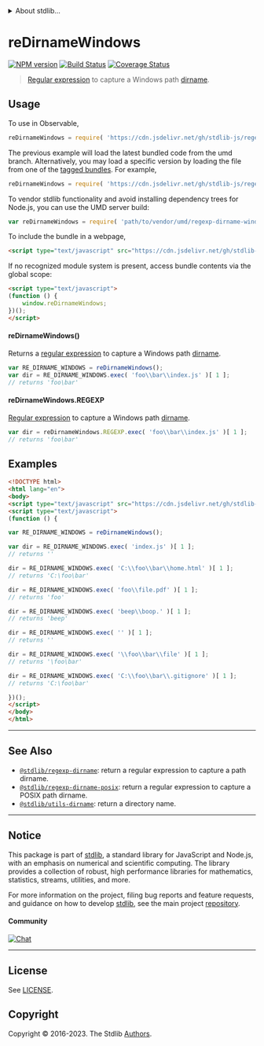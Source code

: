 <!--

@license Apache-2.0

Copyright (c) 2018 The Stdlib Authors.

Licensed under the Apache License, Version 2.0 (the "License");
you may not use this file except in compliance with the License.
You may obtain a copy of the License at

   http://www.apache.org/licenses/LICENSE-2.0

Unless required by applicable law or agreed to in writing, software
distributed under the License is distributed on an "AS IS" BASIS,
WITHOUT WARRANTIES OR CONDITIONS OF ANY KIND, either express or implied.
See the License for the specific language governing permissions and
limitations under the License.

-->


<details>
  <summary>
    About stdlib...
  </summary>
  <p>We believe in a future in which the web is a preferred environment for numerical computation. To help realize this future, we've built stdlib. stdlib is a standard library, with an emphasis on numerical and scientific computation, written in JavaScript (and C) for execution in browsers and in Node.js.</p>
  <p>The library is fully decomposable, being architected in such a way that you can swap out and mix and match APIs and functionality to cater to your exact preferences and use cases.</p>
  <p>When you use stdlib, you can be absolutely certain that you are using the most thorough, rigorous, well-written, studied, documented, tested, measured, and high-quality code out there.</p>
  <p>To join us in bringing numerical computing to the web, get started by checking us out on <a href="https://github.com/stdlib-js/stdlib">GitHub</a>, and please consider <a href="https://opencollective.com/stdlib">financially supporting stdlib</a>. We greatly appreciate your continued support!</p>
</details>

# reDirnameWindows

[![NPM version][npm-image]][npm-url] [![Build Status][test-image]][test-url] [![Coverage Status][coverage-image]][coverage-url] <!-- [![dependencies][dependencies-image]][dependencies-url] -->

> [Regular expression][regexp] to capture a Windows path [dirname][dirname].



<section class="usage">

## Usage

To use in Observable,

```javascript
reDirnameWindows = require( 'https://cdn.jsdelivr.net/gh/stdlib-js/regexp-dirname-windows@umd/browser.js' )
```
The previous example will load the latest bundled code from the umd branch. Alternatively, you may load a specific version by loading the file from one of the [tagged bundles](https://github.com/stdlib-js/regexp-dirname-windows/tags). For example,

```javascript
reDirnameWindows = require( 'https://cdn.jsdelivr.net/gh/stdlib-js/regexp-dirname-windows@v0.1.0-umd/browser.js' )
```

To vendor stdlib functionality and avoid installing dependency trees for Node.js, you can use the UMD server build:

```javascript
var reDirnameWindows = require( 'path/to/vendor/umd/regexp-dirname-windows/index.js' )
```

To include the bundle in a webpage,

```html
<script type="text/javascript" src="https://cdn.jsdelivr.net/gh/stdlib-js/regexp-dirname-windows@umd/browser.js"></script>
```

If no recognized module system is present, access bundle contents via the global scope:

```html
<script type="text/javascript">
(function () {
    window.reDirnameWindows;
})();
</script>
```

#### reDirnameWindows()

Returns a [regular expression][regexp] to capture a Windows path [dirname][dirname]. 

```javascript
var RE_DIRNAME_WINDOWS = reDirnameWindows();
var dir = RE_DIRNAME_WINDOWS.exec( 'foo\\bar\\index.js' )[ 1 ];
// returns 'foo\bar'
```

#### reDirnameWindows.REGEXP

[Regular expression][regexp] to capture a Windows path [dirname][dirname]. 

```javascript
var dir = reDirnameWindows.REGEXP.exec( 'foo\\bar\\index.js' )[ 1 ];
// returns 'foo\bar'
```

</section>

<!-- /.usage -->

<section class="examples">

## Examples

<!-- eslint no-undef: "error" -->

```html
<!DOCTYPE html>
<html lang="en">
<body>
<script type="text/javascript" src="https://cdn.jsdelivr.net/gh/stdlib-js/regexp-dirname-windows@umd/browser.js"></script>
<script type="text/javascript">
(function () {

var RE_DIRNAME_WINDOWS = reDirnameWindows();

var dir = RE_DIRNAME_WINDOWS.exec( 'index.js' )[ 1 ];
// returns ''

dir = RE_DIRNAME_WINDOWS.exec( 'C:\\foo\\bar\\home.html' )[ 1 ];
// returns 'C:\foo\bar'

dir = RE_DIRNAME_WINDOWS.exec( 'foo\\file.pdf' )[ 1 ];
// returns 'foo'

dir = RE_DIRNAME_WINDOWS.exec( 'beep\\boop.' )[ 1 ];
// returns 'beep'

dir = RE_DIRNAME_WINDOWS.exec( '' )[ 1 ];
// returns ''

dir = RE_DIRNAME_WINDOWS.exec( '\\foo\\bar\\file' )[ 1 ];
// returns '\foo\bar'

dir = RE_DIRNAME_WINDOWS.exec( 'C:\\foo\\bar\\.gitignore' )[ 1 ];
// returns 'C:\foo\bar'

})();
</script>
</body>
</html>
```

</section>

<!-- /.examples -->

<!-- Section for related `stdlib` packages. Do not manually edit this section, as it is automatically populated. -->

<section class="related">

* * *

## See Also

-   <span class="package-name">[`@stdlib/regexp-dirname`][@stdlib/regexp/dirname]</span><span class="delimiter">: </span><span class="description">return a regular expression to capture a path dirname.</span>
-   <span class="package-name">[`@stdlib/regexp-dirname-posix`][@stdlib/regexp/dirname-posix]</span><span class="delimiter">: </span><span class="description">return a regular expression to capture a POSIX path dirname.</span>
-   <span class="package-name">[`@stdlib/utils-dirname`][@stdlib/utils/dirname]</span><span class="delimiter">: </span><span class="description">return a directory name.</span>

</section>

<!-- /.related -->

<!-- Section for all links. Make sure to keep an empty line after the `section` element and another before the `/section` close. -->


<section class="main-repo" >

* * *

## Notice

This package is part of [stdlib][stdlib], a standard library for JavaScript and Node.js, with an emphasis on numerical and scientific computing. The library provides a collection of robust, high performance libraries for mathematics, statistics, streams, utilities, and more.

For more information on the project, filing bug reports and feature requests, and guidance on how to develop [stdlib][stdlib], see the main project [repository][stdlib].

#### Community

[![Chat][chat-image]][chat-url]

---

## License

See [LICENSE][stdlib-license].


## Copyright

Copyright &copy; 2016-2023. The Stdlib [Authors][stdlib-authors].

</section>

<!-- /.stdlib -->

<!-- Section for all links. Make sure to keep an empty line after the `section` element and another before the `/section` close. -->

<section class="links">

[npm-image]: http://img.shields.io/npm/v/@stdlib/regexp-dirname-windows.svg
[npm-url]: https://npmjs.org/package/@stdlib/regexp-dirname-windows

[test-image]: https://github.com/stdlib-js/regexp-dirname-windows/actions/workflows/test.yml/badge.svg?branch=v0.1.0
[test-url]: https://github.com/stdlib-js/regexp-dirname-windows/actions/workflows/test.yml?query=branch:v0.1.0

[coverage-image]: https://img.shields.io/codecov/c/github/stdlib-js/regexp-dirname-windows/main.svg
[coverage-url]: https://codecov.io/github/stdlib-js/regexp-dirname-windows?branch=main

<!--

[dependencies-image]: https://img.shields.io/david/stdlib-js/regexp-dirname-windows.svg
[dependencies-url]: https://david-dm.org/stdlib-js/regexp-dirname-windows/main

-->

[chat-image]: https://img.shields.io/gitter/room/stdlib-js/stdlib.svg
[chat-url]: https://app.gitter.im/#/room/#stdlib-js_stdlib:gitter.im

[stdlib]: https://github.com/stdlib-js/stdlib

[stdlib-authors]: https://github.com/stdlib-js/stdlib/graphs/contributors

[umd]: https://github.com/umdjs/umd
[es-module]: https://developer.mozilla.org/en-US/docs/Web/JavaScript/Guide/Modules

[deno-url]: https://github.com/stdlib-js/regexp-dirname-windows/tree/deno
[umd-url]: https://github.com/stdlib-js/regexp-dirname-windows/tree/umd
[esm-url]: https://github.com/stdlib-js/regexp-dirname-windows/tree/esm
[branches-url]: https://github.com/stdlib-js/regexp-dirname-windows/blob/main/branches.md

[stdlib-license]: https://raw.githubusercontent.com/stdlib-js/regexp-dirname-windows/main/LICENSE

[regexp]: https://developer.mozilla.org/en-US/docs/Web/JavaScript/Guide/Regular_Expressions

[dirname]: https://en.wikipedia.org/wiki/Dirname

<!-- <related-links> -->

[@stdlib/regexp/dirname]: https://github.com/stdlib-js/regexp-dirname/tree/umd

[@stdlib/regexp/dirname-posix]: https://github.com/stdlib-js/regexp-dirname-posix/tree/umd

[@stdlib/utils/dirname]: https://github.com/stdlib-js/utils-dirname/tree/umd

<!-- </related-links> -->

</section>

<!-- /.links -->
